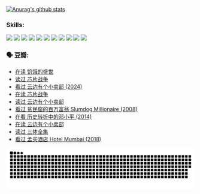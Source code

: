 
[![Anurag's github stats](https://github-readme-stats.vercel.app/api?username=w940853815)](https://github.com/anuraghazra/github-readme-stats)

### Skills:

<code><img height="32" src="https://cdn.jsdelivr.net/npm/simple-icons@v5/icons/python.svg"></code>
<code><img height="32" src="https://cdn.jsdelivr.net/npm/simple-icons@v5/icons/javascript.svg"></code>
<code><img height="32" src="https://cdn.jsdelivr.net/npm/simple-icons@v5/icons/django.svg"></code>
<code><img height="32" src="https://cdn.jsdelivr.net/npm/simple-icons@v5/icons/flask.svg"></code>
<code><img height="32" src="https://cdn.jsdelivr.net/npm/simple-icons@v5/icons/vuetify.svg"></code>
<code><img height="32" src="https://cdn.jsdelivr.net/npm/simple-icons@v5/icons/git.svg"></code>
<code><img height="32" src="https://cdn.jsdelivr.net/npm/simple-icons@v5/icons/docker.svg"></code>
<code><img height="32" src="https://cdn.jsdelivr.net/npm/simple-icons@v5/icons/postgresql.svg"></code>
<code><img height="32" src="https://cdn.jsdelivr.net/npm/simple-icons@v5/icons/elasticsearch.svg"></code>
<code><img height="32" src="https://cdn.jsdelivr.net/npm/simple-icons@v5/icons/macos.svg"></code>
<code><img height="32" src="https://cdn.jsdelivr.net/npm/simple-icons@v5/icons/linux.svg"></code>

### 🗣 豆瓣:

<!-- DOUBAN-ACTIVITIES:START -->
- [在读 饥饿的盛世](https://www.douban.com/doubanapp/dispatch?uri=%2Fstatus%2F4788916398%2F&_i=32503477)
- [读过 芯片战争](https://www.douban.com/doubanapp/dispatch?uri=%2Fstatus%2F4788915460%2F&_i=32503477)
- [看过 云边有个小卖部‎ (2024)](https://www.douban.com/doubanapp/dispatch?uri=%2Fstatus%2F4780625854%2F&_i=32503477)
- [在读 芯片战争](https://www.douban.com/doubanapp/dispatch?uri=%2Fstatus%2F4777974597%2F&_i=32503477)
- [读过 云边有个小卖部](https://www.douban.com/doubanapp/dispatch?uri=%2Fstatus%2F4777683256%2F&_i=32503478)
- [看过 贫民窟的百万富翁 Slumdog Millionaire‎ (2008)](https://www.douban.com/doubanapp/dispatch?uri=%2Fstatus%2F4773929638%2F&_i=32503478)
- [在看 历史转折中的邓小平‎ (2014)](https://www.douban.com/doubanapp/dispatch?uri=%2Fstatus%2F4771794874%2F&_i=32503478)
- [在读 云边有个小卖部](https://www.douban.com/doubanapp/dispatch?uri=%2Fstatus%2F4771764828%2F&_i=32503478)
- [读过 三体全集](https://www.douban.com/doubanapp/dispatch?uri=%2Fstatus%2F4771363576%2F&_i=32503478)
- [看过 孟买酒店 Hotel Mumbai‎ (2018)](https://www.douban.com/doubanapp/dispatch?uri=%2Fstatus%2F4768506132%2F&_i=32503478)
<!-- DOUBAN-ACTIVITIES:END -->


![Snake animation](https://raw.githubusercontent.com/w940853815/w940853815/output/github-contribution-grid-snake.svg)

<!--
**w940853815/w940853815** is a ✨ _special_ ✨ repository because its `README.md` (this file) appears on your GitHub profile.

Here are some ideas to get you started:

- 🔭 I’m currently working on ...
- 🌱 I’m currently learning ...
- 👯 I’m looking to collaborate on ...
- 🤔 I’m looking for help with ...
- 💬 Ask me about ...
- 📫 How to reach me: ...
- 😄 Pronouns: ...
- ⚡ Fun fact: ...
-->
